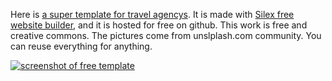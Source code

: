 Here is [a super template for travel agencys](http://silex-templates.silex.me/air/). It is made with [Silex free website builder](http://www.silex.me/), and it is hosted for free on github. This work is free and creative commons. The pictures come from unslplash.com community. You can reuse everything for anything.

[![screenshot of free template](http://silex-templates.silex.me/air/screenshot.png)](http://silex-templates.silex.me/air/)

